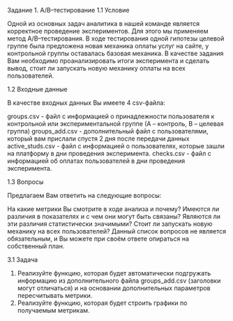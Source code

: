 Задание 1. A/B–тестирование
1.1 Условие

Одной из основных задач аналитика в нашей команде является корректное проведение экспериментов. Для этого мы применяем метод A/B–тестирования. В ходе тестирования одной гипотезы целевой группе была предложена новая механика оплаты услуг на сайте, у контрольной группы оставалась базовая механика. В качестве задания Вам необходимо проанализировать итоги эксперимента и сделать вывод, стоит ли запускать новую механику оплаты на всех пользователей.

1.2 Входные данные

В качестве входных данных Вы имеете 4 csv-файла:

groups.csv - файл с информацией о принадлежности пользователя к контрольной или экспериментальной группе (А – контроль, B – целевая группа) 
groups_add.csv - дополнительный файл с пользователями, который вам прислали спустя 2 дня после передачи данных
active_studs.csv - файл с информацией о пользователях, которые зашли на платформу в дни проведения эксперимента. 
checks.csv - файл с информацией об оплатах пользователей в дни проведения эксперимента. 

1.3 Вопросы

Предлагаем Вам ответить на следующие вопросы:

На какие метрики Вы смотрите в ходе анализа и почему?
Имеются ли различия в показателях и с чем они могут быть связаны?
Являются ли эти различия статистически значимыми?
Стоит ли запускать новую механику на всех пользователей?
Данный список вопросов не является обязательным, и Вы можете при своём ответе опираться на собственный план.

3.1 Задача

1) Реализуйте функцию, которая будет автоматически подгружать информацию из дополнительного файла groups_add.csv (заголовки могут отличаться) и на основании дополнительных параметров пересчитывать метрики.
2) Реализуйте функцию, которая будет строить графики по получаемым метрикам.
